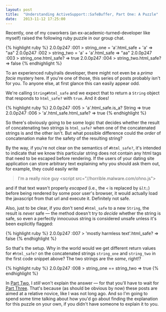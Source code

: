 ```yaml
---
layout: post
title:  "Understanding ActiveSupport::SafeBuffer, Part One: A Puzzle"
date:   2013-11-12 17:25:00
---
```


Recently, one of my coworkers (an ex-academic-turned-developer like myself)
raised the following ruby puzzle in our group chat.

{% highlight ruby %}
2.0.0p247 :001 > string_one = 'a'.html_safe + 'a'
 => "aa"
2.0.0p247 :002 > string_two = 'a' + 'a'.html_safe
 => "aa"
2.0.0p247 :003 > string_one.html_safe?
 => true
2.0.0p247 :004 > string_two.html_safe?
 => false
{% endhighlight %}

To an experienced ruby/rails developer, there might not even be a *prima facie*
mystery here. If you're one of those, this series of posts probably isn't for you. To anyone else, at first glance this can easily appear odd.

<!--break-->

We're calling `String#html_safe` and we expect that to return a `String` object
that responds to `html_safe?` with `true`. And it does!

{% highlight ruby %}
2.0.0p247 :005 > 'a'.html_safe.is_a? String
 => true
2.0.0p247 :006 > 'a'.html_safe.html_safe?
 => true
{% endhighlight %}

So there's obviously going to be some logic that decides whether the result of
concatenating two strings is `html_safe?` when one of the concatenated strings
is and the other isn't. But what possible difference could the *order* of
concatenation make for the safety of the resulting string?

By the way, if you're not clear on the semantics of `#html_safe?`, it's intended
to indicate that we know this particular string does not contain any html tags
that need to be escaped before rendering. If the users of your dating site
application can store arbitrary text explaining why you should ask them out,
for example, they could easily write

> I'm a really nice guy &lt;script src="//horrible.malware.com/ohno.js"&gt;

and if that text wasn't properly *escaped* (i.e., the `<` is replaced by `&lt;`) before being rendered by some poor user's browser, it would actually load the javascript from that url and execute it. Definitely not safe.

Also, just to be clear, if you don't send `#html_safe` to a new `String`, the
result is *never* safe &mdash; the method doesn't try to *decide* whether the string is safe, so even a perfectly innocuous string is considered unsafe
unless it's been explicitly flagged:

{% highlight ruby %}
2.0.0p247 :007 > 'mostly harmless text'.html_safe?
 => false
{% endhighlight %}

So that's the setup. Why in the world would we get different return values for
`#html_safe?` on the concatenated strings `string_one` and `string_two` in the
first code snippet above? The two strings are the *same*, right!?

{% highlight ruby %}
2.0.0p247 :008 > string_one == string_two
 => true
{% endhighlight %}

In [Part Two][part-two], I *still* won't explain the
answer &mdash; for that you'll have to wait for [Part Three][part-three].
That's because (as should be obvious by now) these posts are aimed at a
relative novice, like I was not long ago. And so I'm going to spend some time
talking about how you'd go about finding the explanation for this puzzle on
your own, if you didn't have someone to explain it to you.

[part-two]: http://gregat.es/blog/active-support-safe-buffer-2/
[part-three]: http://gregat.es/blog/active-support-safe-buffer-3/
